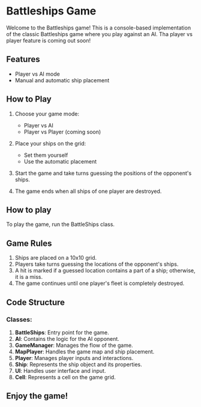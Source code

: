 # Battleships Game

Welcome to the Battleships game! This is a console-based implementation of the classic Battleships game where you play against an AI. Tha player vs player feature is coming out soon!

## Features

- Player vs AI mode
- Manual and automatic ship placement

## How to Play

1. Choose your game mode:
   - Player vs AI
   - Player vs Player (coming soon)

2. Place your ships on the grid:
   - Set them yourself
   - Use the automatic placement

3. Start the game and take turns guessing the positions of the opponent's ships.

4. The game ends when all ships of one player are destroyed.

## How to play

To play the game, run the BattleShips class.

## Game Rules

1. Ships are placed on a 10x10 grid.
2. Players take turns guessing the locations of the opponent's ships.
3. A hit is marked if a guessed location contains a part of a ship; otherwise, it is a miss.
4. The game continues until one player's fleet is completely destroyed.

## Code Structure

### Classes:

1. **BattleShips**: Entry point for the game.
2. **AI**: Contains the logic for the AI opponent.
3. **GameManager**: Manages the flow of the game.
4. **MapPlayer**: Handles the game map and ship placement.
5. **Player**: Manages player inputs and interactions.
6. **Ship**: Represents the ship object and its properties.
7. **UI**: Handles user interface and input.
8. **Cell**: Represents a cell on the game grid.

## Enjoy the game!